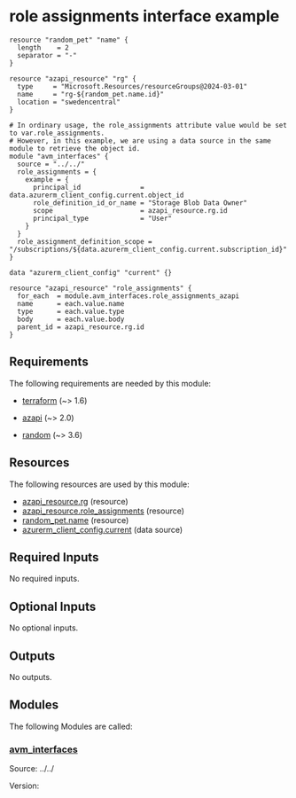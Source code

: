 <!-- BEGIN_TF_DOCS -->
# role assignments interface example

```hcl
resource "random_pet" "name" {
  length    = 2
  separator = "-"
}

resource "azapi_resource" "rg" {
  type     = "Microsoft.Resources/resourceGroups@2024-03-01"
  name     = "rg-${random_pet.name.id}"
  location = "swedencentral"
}

# In ordinary usage, the role_assignments attribute value would be set to var.role_assignments.
# However, in this example, we are using a data source in the same module to retrieve the object id.
module "avm_interfaces" {
  source = "../../"
  role_assignments = {
    example = {
      principal_id               = data.azurerm_client_config.current.object_id
      role_definition_id_or_name = "Storage Blob Data Owner"
      scope                      = azapi_resource.rg.id
      principal_type             = "User"
    }
  }
  role_assignment_definition_scope = "/subscriptions/${data.azurerm_client_config.current.subscription_id}"
}

data "azurerm_client_config" "current" {}

resource "azapi_resource" "role_assignments" {
  for_each  = module.avm_interfaces.role_assignments_azapi
  name      = each.value.name
  type      = each.value.type
  body      = each.value.body
  parent_id = azapi_resource.rg.id
}
```

<!-- markdownlint-disable MD033 -->
## Requirements

The following requirements are needed by this module:

- <a name="requirement_terraform"></a> [terraform](#requirement\_terraform) (~> 1.6)

- <a name="requirement_azapi"></a> [azapi](#requirement\_azapi) (~> 2.0)

- <a name="requirement_random"></a> [random](#requirement\_random) (~> 3.6)

## Resources

The following resources are used by this module:

- [azapi_resource.rg](https://registry.terraform.io/providers/azure/azapi/latest/docs/resources/resource) (resource)
- [azapi_resource.role_assignments](https://registry.terraform.io/providers/azure/azapi/latest/docs/resources/resource) (resource)
- [random_pet.name](https://registry.terraform.io/providers/hashicorp/random/latest/docs/resources/pet) (resource)
- [azurerm_client_config.current](https://registry.terraform.io/providers/hashicorp/azurerm/latest/docs/data-sources/client_config) (data source)

<!-- markdownlint-disable MD013 -->
## Required Inputs

No required inputs.

## Optional Inputs

No optional inputs.

## Outputs

No outputs.

## Modules

The following Modules are called:

### <a name="module_avm_interfaces"></a> [avm\_interfaces](#module\_avm\_interfaces)

Source: ../../

Version:

<!-- END_TF_DOCS -->
